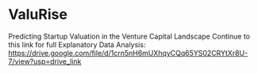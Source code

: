 # ValuRise
Predicting Startup Valuation in the Venture Capital Landscape
Continue to this link for full Explanatory Data Analysis: https://drive.google.com/file/d/1crn5nH6mUXhqyCQq65YS02CRYtXr8U-7/view?usp=drive_link

